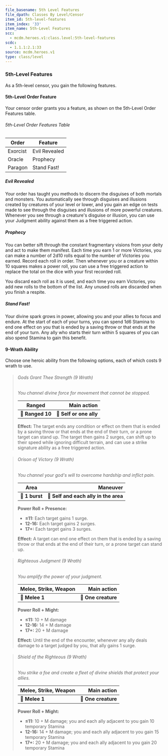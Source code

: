 ```yaml
---
file_basename: 5th Level Features
file_dpath: Classes By Level/Censor
item_id: 5th-level-features
item_index: '33'
item_name: 5th-Level Features
scc:
  - mcdm.heroes.v1:class.level:5th-level-features
scdc:
  - 1.1.1:2.1:33
source: mcdm.heroes.v1
type: class/level
---
```


### 5th-Level Features

As a 5th-level censor, you gain the following features.

#### 5th-Level Order Feature

Your censor order grants you a feature, as shown on the 5th-Level Order Features table.

###### 5th-Level Order Features Table

| Order    | Feature       |
| -------- | ------------- |
| Exorcist | Evil Revealed |
| Oracle   | Prophecy      |
| Paragon  | Stand Fast!   |

##### Evil Revealed

Your order has taught you methods to discern the disguises of both mortals and monsters. You automatically see through disguises and illusions created by creatures of your level or lower, and you gain an edge on tests made to see through the disguises and illusions of more powerful creatures. Whenever you see through a creature's disguise or illusion, you can use your Judgment ability against them as a free triggered action.

##### Prophecy

You can better sift through the constant fragmentary visions from your deity and act to make them manifest. Each time you earn 1 or more Victories, you can make a number of 2d10 rolls equal to the number of Victories you earned. Record each roll in order. Then whenever you or a creature within 10 squares makes a power roll, you can use a free triggered action to replace the total on the dice with your first recorded roll.

You discard each roll as it is used, and each time you earn Victories, you add new rolls to the bottom of the list. Any unused rolls are discarded when you finish a respite.

##### Stand Fast!

Your divine spark grows in power, allowing you and your allies to focus and endure. At the start of each of your turns, you can spend 1d6 Stamina to end one effect on you that is ended by a saving throw or that ends at the end of your turn. Any ally who starts their turn within 5 squares of you can also spend Stamina to gain this benefit.

#### 9-Wrath Ability

Choose one heroic ability from the following options, each of which costs 9 wrath to use.

<!-- -->
> ###### Gods Grant Thee Strength (9 Wrath)
>
> *You channel divine force for movement that cannot be stopped.*
>
> | **Ranged**       |         **Main action** |
> | ---------------- | ----------------------: |
> | **📏 Ranged 10** | **🎯 Self or one ally** |
>
> **Effect:** The target ends any condition or effect on them that is ended by a saving throw or that ends at the end of their turn, or a prone target can stand up. The target then gains 2 surges, can shift up to their speed while ignoring difficult terrain, and can use a strike signature ability as a free triggered action.

<!-- -->
> ###### Orison of Victory (9 Wrath)
>
> *You channel your god's will to overcome hardship and inflict pain.*
>
> | **Area**       |                          **Maneuver** |
> | -------------- | ------------------------------------: |
> | **📏 1 burst** | **🎯 Self and each ally in the area** |
>
> **Power Roll + Presence:**
>
> - **≤11:** Each target gains 1 surge.
> - **12-16:** Each target gains 2 surges.
> - **17+:** Each target gains 3 surges.
>
> **Effect:** A target can end one effect on them that is ended by a saving throw or that ends at the end of their turn, or a prone target can stand up.

<!-- -->
> ###### Righteous Judgment (9 Wrath)
>
> *You amplify the power of your judgment.*
>
> | **Melee, Strike, Weapon** |     **Main action** |
> | ------------------------- | ------------------: |
> | **📏 Melee 1**            | **🎯 One creature** |
>
> **Power Roll + Might:**
>
> - **≤11:** 10 + M damage
> - **12-16:** 14 + M damage
> - **17+:** 20 + M damage
>
> **Effect:** Until the end of the encounter, whenever any ally deals damage to a target judged by you, that ally gains 1 surge.

<!-- -->
> ###### Shield of the Righteous (9 Wrath)
>
> *You strike a foe and create a fleet of divine shields that protect your allies.*
>
> | **Melee, Strike, Weapon** |     **Main action** |
> | ------------------------- | ------------------: |
> | **📏 Melee 1**            | **🎯 One creature** |
>
> **Power Roll + Might:**
>
> - **≤11:** 10 + M damage; you and each ally adjacent to you gain 10 temporary Stamina
> - **12-16:** 14 + M damage; you and each ally adjacent to you gain 15 temporary Stamina
> - **17+:** 20 + M damage; you and each ally adjacent to you gain 20 temporary Stamina
